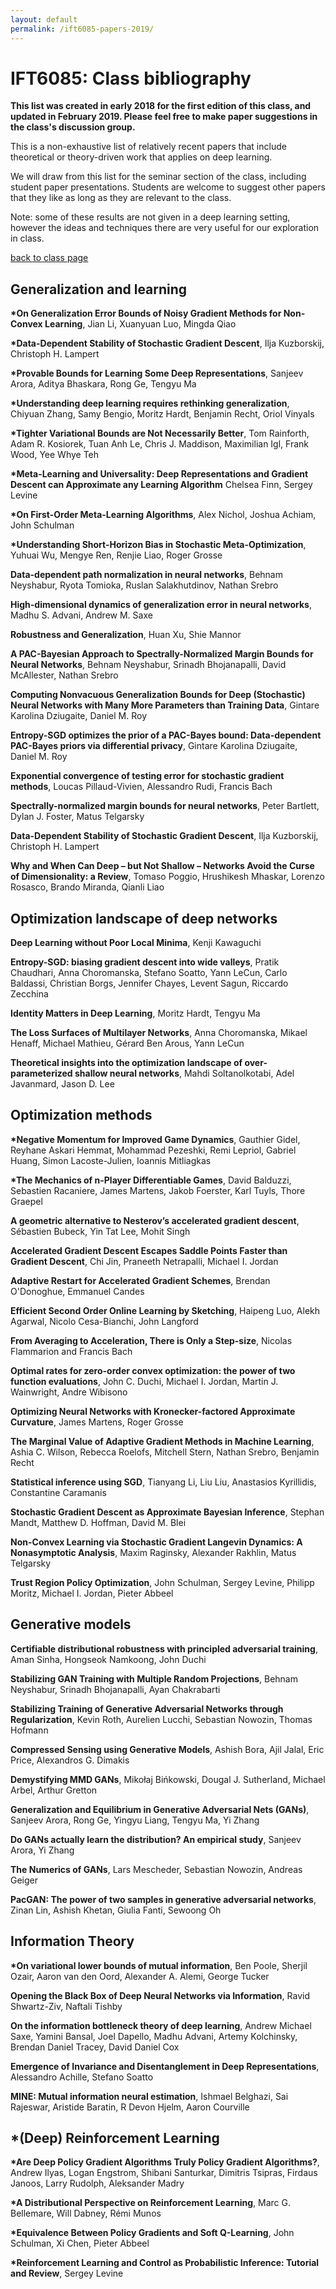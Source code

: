 ```yaml
---
layout: default
permalink: /ift6085-papers-2019/
---
```


IFT6085: Class bibliography
=========

**This list was created in early 2018 for the first edition of this class, 
and updated in February 2019. Please feel free to make paper suggestions in the class's discussion group.**

This is a non-exhaustive list of relatively recent papers that include theoretical or theory-driven work
that applies on deep learning.

We will draw from this list for the seminar section of the class,
including student paper presentations.
Students are welcome to suggest other papers that they like as long as they
are relevant to the class.

Note: some of these results are not given in a deep learning setting, however the ideas 
and techniques there are very useful for our exploration in class.

[back to class page](/ift6085-dl-theory-class-2019)


Generalization and learning
------

**\*On Generalization Error Bounds of Noisy Gradient Methods for Non-Convex Learning**,
Jian Li, Xuanyuan Luo, Mingda Qiao

**\*Data-Dependent Stability of Stochastic Gradient Descent**, 
Ilja Kuzborskij, Christoph H. Lampert

**\*Provable Bounds for Learning Some Deep Representations**,
Sanjeev Arora, Aditya Bhaskara, Rong Ge, Tengyu Ma

**\*Understanding deep learning requires rethinking generalization**,
Chiyuan Zhang, Samy Bengio, Moritz Hardt, Benjamin Recht, Oriol Vinyals

**\*Tighter Variational Bounds are Not Necessarily Better**,
Tom Rainforth, Adam R. Kosiorek, Tuan Anh Le, Chris J. Maddison, Maximilian Igl, Frank Wood, Yee Whye Teh

**\*Meta-Learning and Universality: Deep Representations and Gradient Descent can Approximate any Learning Algorithm**
Chelsea Finn, Sergey Levine

**\*On First-Order Meta-Learning Algorithms**,
Alex Nichol, Joshua Achiam, John Schulman

**\*Understanding Short-Horizon Bias in Stochastic Meta-Optimization**,
Yuhuai Wu, Mengye Ren, Renjie Liao, Roger Grosse


**Data-dependent path normalization in neural networks**,
Behnam Neyshabur, Ryota Tomioka, Ruslan Salakhutdinov, Nathan Srebro

**High-dimensional dynamics of generalization error in neural networks**,
Madhu S. Advani, Andrew M. Saxe

**Robustness and Generalization**,
Huan Xu, Shie Mannor

**A PAC-Bayesian Approach to Spectrally-Normalized Margin Bounds for Neural Networks**,
Behnam Neyshabur, Srinadh Bhojanapalli, David McAllester, Nathan Srebro

**Computing Nonvacuous Generalization Bounds for Deep (Stochastic) Neural
Networks with Many More Parameters than Training Data**,
Gintare Karolina Dziugaite, Daniel M. Roy

**Entropy-SGD optimizes the prior of a PAC-Bayes bound: Data-dependent PAC-Bayes priors via differential privacy**,
Gintare Karolina Dziugaite, Daniel M. Roy

**Exponential convergence of testing error for stochastic gradient methods**,
Loucas Pillaud-Vivien, Alessandro Rudi, Francis Bach

**Spectrally-normalized margin bounds for neural networks**,
Peter Bartlett, Dylan J. Foster, Matus Telgarsky

**Data-Dependent Stability of Stochastic Gradient Descent**,
Ilja Kuzborskij, Christoph H. Lampert 

**Why and When Can Deep – but Not Shallow – Networks Avoid the Curse of Dimensionality: a Review**,
Tomaso Poggio, Hrushikesh Mhaskar, Lorenzo Rosasco, Brando Miranda, Qianli Liao



Optimization landscape of deep networks
------

**Deep Learning without Poor Local Minima**,
Kenji Kawaguchi

**Entropy-SGD: biasing gradient descent into wide valleys**,
Pratik Chaudhari, Anna Choromanska, Stefano Soatto, Yann LeCun, Carlo Baldassi, Christian Borgs, Jennifer Chayes, Levent Sagun, Riccardo Zecchina

**Identity Matters in Deep Learning**,
Moritz Hardt, Tengyu Ma

**The Loss Surfaces of Multilayer Networks**,
Anna Choromanska, Mikael Henaff, Michael Mathieu, Gérard Ben Arous, Yann LeCun

**Theoretical insights into the optimization landscape of over-parameterized shallow neural networks**,
Mahdi Soltanolkotabi, Adel Javanmard, Jason D. Lee


Optimization methods
----- 

**\*Negative Momentum for Improved Game Dynamics**,
Gauthier Gidel, Reyhane Askari Hemmat, Mohammad Pezeshki, Remi Lepriol, Gabriel Huang, Simon Lacoste-Julien, Ioannis Mitliagkas

**\*The Mechanics of n-Player Differentiable Games**, 
David Balduzzi, Sebastien Racaniere, James Martens, Jakob Foerster, Karl Tuyls, Thore Graepel

**A geometric alternative to Nesterov’s accelerated gradient descent**,
Sébastien Bubeck, Yin Tat Lee, Mohit Singh

**Accelerated Gradient Descent Escapes Saddle Points Faster than Gradient Descent**,
Chi Jin, Praneeth Netrapalli, Michael I. Jordan

**Adaptive Restart for Accelerated Gradient Schemes**,
Brendan O'Donoghue, Emmanuel Candes

**Efficient Second Order Online Learning by Sketching**,
Haipeng Luo, Alekh Agarwal, Nicolo Cesa-Bianchi, John Langford

**From Averaging to Acceleration, There is Only a Step-size**,
Nicolas Flammarion and Francis Bach

**Optimal rates for zero-order convex optimization: the power of two function evaluations**,
John C. Duchi, Michael I. Jordan, Martin J. Wainwright, Andre Wibisono

**Optimizing Neural Networks with Kronecker-factored Approximate Curvature**,
James Martens, Roger Grosse

**The Marginal Value of Adaptive Gradient Methods in Machine Learning**,
Ashia C. Wilson, Rebecca Roelofs, Mitchell Stern, Nathan Srebro, Benjamin Recht

**Statistical inference using SGD**,
Tianyang Li, Liu Liu, Anastasios Kyrillidis, Constantine Caramanis

**Stochastic Gradient Descent as Approximate Bayesian Inference**,
Stephan Mandt, Matthew D. Hoffman, David M. Blei

**Non-Convex Learning via Stochastic Gradient Langevin
Dynamics: A Nonasymptotic Analysis**,
Maxim Raginsky, Alexander Rakhlin, Matus Telgarsky

**Trust Region Policy Optimization**,
John Schulman, Sergey Levine, Philipp Moritz, Michael I. Jordan, Pieter Abbeel



Generative models 
------
**Certifiable distributional robustness with principled adversarial training**,
Aman Sinha, Hongseok Namkoong, John Duchi

**Stabilizing GAN Training with Multiple Random Projections**,
Behnam Neyshabur, Srinadh Bhojanapalli, Ayan Chakrabarti

**Stabilizing Training of Generative Adversarial Networks through Regularization**,
Kevin Roth, Aurelien Lucchi, Sebastian Nowozin, Thomas Hofmann

**Compressed Sensing using Generative Models**,
Ashish Bora, Ajil Jalal, Eric Price, Alexandros G. Dimakis

**Demystifying MMD GANs**,
Mikołaj Bińkowski, Dougal J. Sutherland, Michael Arbel, Arthur Gretton

**Generalization and Equilibrium in Generative Adversarial Nets (GANs)**,
Sanjeev Arora, Rong Ge, Yingyu Liang, Tengyu Ma, Yi Zhang

**Do GANs actually learn the distribution? An empirical study**,
Sanjeev Arora, Yi Zhang

**The Numerics of GANs**,
Lars Mescheder, Sebastian Nowozin, Andreas Geiger

**PacGAN: The power of two samples in generative adversarial networks**,
Zinan Lin, Ashish Khetan, Giulia Fanti, Sewoong Oh



Information Theory
----- 

**\*On variational lower bounds of mutual information**,
Ben Poole, Sherjil Ozair, Aaron van den Oord, Alexander A. Alemi, George Tucker

**Opening the Black Box of Deep Neural Networks via Information**,
Ravid Shwartz-Ziv, Naftali Tishby

**On the information bottleneck theory of deep learning**,
Andrew Michael Saxe, Yamini Bansal, Joel Dapello, Madhu Advani, Artemy Kolchinsky, Brendan Daniel Tracey, David Daniel Cox

**Emergence of Invariance and Disentanglement in Deep Representations**,
Alessandro Achille, Stefano Soatto

**MINE: Mutual information neural estimation**,
Ishmael Belghazi, Sai Rajeswar, Aristide Baratin, R Devon Hjelm, Aaron Courville


*(Deep) Reinforcement Learning
----- 
**\*Are Deep Policy Gradient Algorithms Truly Policy Gradient Algorithms?**,
Andrew Ilyas, Logan Engstrom, Shibani Santurkar, Dimitris Tsipras, Firdaus Janoos, Larry Rudolph, Aleksander Madry

**\*A Distributional Perspective on Reinforcement Learning**,
Marc G. Bellemare, Will Dabney, Rémi Munos

**\*Equivalence Between Policy Gradients and Soft Q-Learning**,
John Schulman, Xi Chen, Pieter Abbeel

**\*Reinforcement Learning and Control as Probabilistic Inference: Tutorial and Review**,
Sergey Levine



